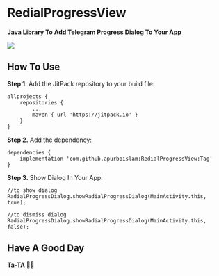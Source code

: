 # RedialProgressView
**Java Library To Add Telegram Progress Dialog To Your App**


[![](https://jitpack.io/v/apurboislam/RedialProgressView.svg)](https://jitpack.io/#apurboislam/RedialProgressView)

## How To Use
**Step 1.** Add the JitPack repository to your build file:
```
allprojects {
	repositories {
		...
		maven { url 'https://jitpack.io' }
	}
}
```

**Step 2.** Add the dependency:
```
dependencies {
	implementation 'com.github.apurboislam:RedialProgressView:Tag'
}
```

**Step 3.** Show Dialog In Your App:
```
//to show dialog
RadialProgressDialog.showRadialProgressDialog(MainActivity.this, true);

//to dismiss dialog
RadialProgressDialog.showRadialProgressDialog(MainActivity.this, false);
```

## Have A Good Day

**Ta-TA 👋🏻**

